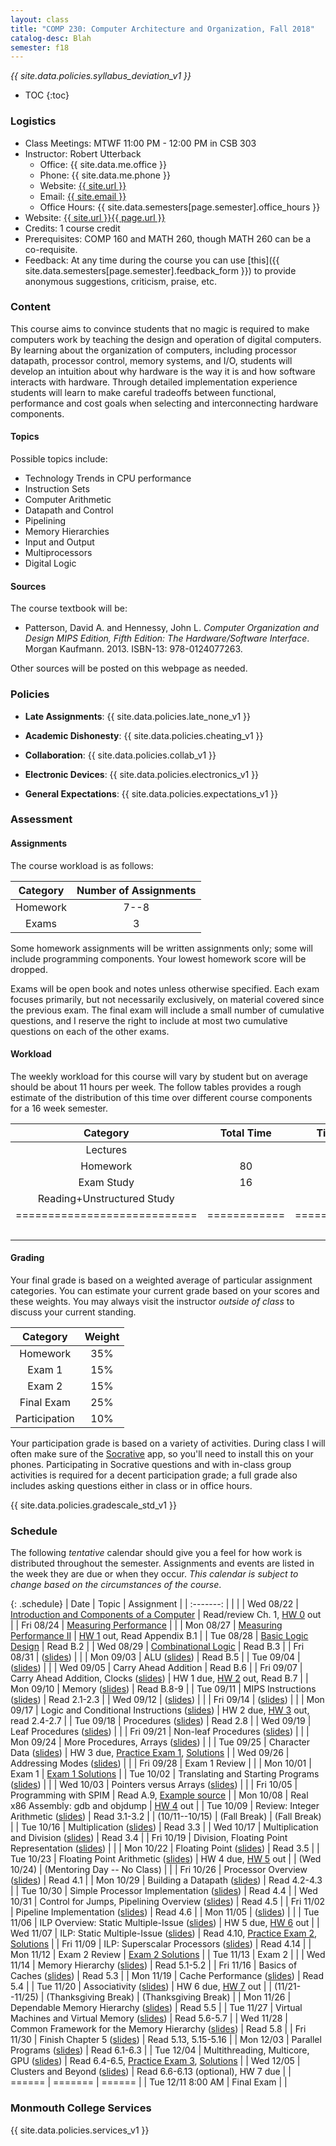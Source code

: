 ```yaml
---
layout: class
title: "COMP 230: Computer Architecture and Organization, Fall 2018"
catalog-desc: Blah
semester: f18
---
```


*{{ site.data.policies.syllabus_deviation_v1 }}*

* TOC
{:toc}

### Logistics

* Class Meetings: MTWF 11:00 PM - 12:00 PM in CSB 303
* Instructor: Robert Utterback
  * Office: {{ site.data.me.office }}
  * Phone: {{ site.data.me.phone }}
  * Website: <a href="{{ site.url }}">{{ site.url }}</a>
  * Email: <a href="mailto:{{ site.email }}">{{ site.email }}</a>
  * Office Hours: {{ site.data.semesters[page.semester].office_hours }}
* Website: <a href="{{ site.url }}{{ page.url }}">{{ site.url }}{{ page.url }}</a>
* Credits: 1 course credit
* Prerequisites: COMP 160 and MATH 260, though MATH 260 can be a co-requisite.
* Feedback: At any time during the course you can use
  [this]({{ site.data.semesters[page.semester].feedback_form }}) to provide
  anonymous suggestions, criticism, praise, etc.

### Content

This course aims to convince students that no magic is required to
make computers work by teaching the design and operation of digital
computers. By learning about the organization of computers, including
processor datapath, processor control, memory systems, and I/O,
students will develop an intuition about why hardware is the way it is
and how software interacts with hardware. Through detailed
implementation experience students will learn to make careful
tradeoffs between functional, performance and cost goals when
selecting and interconnecting hardware components.

#### Topics

Possible topics include:

* Technology Trends in CPU performance
* Instruction Sets
* Computer Arithmetic
* Datapath and Control
* Pipelining
* Memory Hierarchies
* Input and Output
* Multiprocessors
* Digital Logic

#### Sources

The course textbook will be:

* Patterson, David A. and Hennessy, John L. *Computer Organization and
Design MIPS Edition, Fifth Edition: The Hardware/Software
Interface*. Morgan Kaufmann. 2013. ISBN-13: 978-0124077263.

Other sources will be posted on this webpage as needed.

### Policies

* **Late Assignments**: {{ site.data.policies.late_none_v1 }}

* **Academic Dishonesty**: {{ site.data.policies.cheating_v1 }}

* **Collaboration**: {{ site.data.policies.collab_v1 }}

* **Electronic Devices**: {{ site.data.policies.electronics_v1 }}

* **General Expectations**: {{ site.data.policies.expectations_v1 }}

### Assessment

#### Assignments

The course workload is as follows:

| Category | Number of Assignments |
| :-----:  |             :-------: |
| Homework |                  7--8 |
| Exams    |                     3 |

Some homework assignments will be written assignments only; some will
include programming components. Your lowest homework score will be
dropped.

Exams will be open book and notes
unless otherwise specified. Each exam focuses primarily, but not
necessarily exclusively, on material covered since the previous
exam. The final exam will include a small number of cumulative
questions, and I reserve the right to include at most two cumulative
questions on each of the other exams.

#### Workload

The weekly workload for this course will vary by student but on
average should be about 11 hours per week. The follow tables provides
a rough estimate of the distribution of this time over different
course components for a 16 week semester.

| Category                     | Total Time   |     Time/week (hours) |
| :-----:                      | :-------:    |   :-----------------: |
| Lectures                     |              |                     3 |
| Homework                     | 80           |                     5 |
| Exam Study                   | 16           |                     1 |
| Reading+Unstructured Study   |              |                     2 |
| ============================ | ============ | ===================== |
|                              |              |                    11 |

#### Grading

Your final grade is based on a weighted average of particular
assignment categories. You can estimate your current grade based on
your scores and these weights. You may always visit the instructor
*outside of class* to discuss your current standing.

| Category      |    Weight |
| :-----:       | :-------: |
| Homework      |       35% |
| Exam 1        |       15% |
| Exam 2        |       15% |
| Final Exam    |       25% |
| Participation |       10% |

Your participation grade is based on a variety of activities. During
class I will often make sure of the
[Socrative](https://socrative.com/) app, so you'll need to install
this on your phones. Participating in Socrative questions and with
in-class group activities is required for a decent participation
grade; a full grade also includes asking questions either in class or
in office hours.

{{ site.data.policies.gradescale_std_v1 }}

### Schedule
The following *tentative* calendar should give you a feel for how work is
distributed throughout the semester. Assignments and events are listed
in the week they are due or when they occur. *This calendar is subject
to change based on the circumstances of the course*.

{: .schedule}
| Date              | Topic                                                          | Assignment                                                               |
| :-------:         |                                                                |                                                                          |
| Wed 08/22         | [Introduction and Components of a Computer](./L01.pptx)        | Read/review Ch. 1, [HW 0](./hw0.pdf) out                                 |
| Fri 08/24         | [Measuring Performance](./L02.pptx)                            |                                                                          |
| Mon 08/27         | [Measuring Performance II](./L03.pptx)                         | [HW 1](./hw1.pdf) out, Read Appendix B.1                                 |
| Tue 08/28         | [Basic Logic Design](./L04.pptx)                               | Read B.2                                                                 |
| Wed 08/29         | [Combinational Logic](L05.pptx)                                | Read B.3                                                                 |
| Fri 08/31         | ([slides](L06.pptx))                                           |                                                                          |
| Mon 09/03         | ALU ([slides](L07.pptx))                                       | Read B.5                                                                 |
| Tue 09/04         | ([slides](L08.pptx))                                           |                                                                          |
| Wed 09/05         | Carry Ahead Addition                                           | Read B.6                                                                 |
| Fri 09/07         | Carry Ahead Addition, Clocks ([slides](L09-10.pptx))           | HW 1 due, [HW 2](./hw2.pdf) out, Read B.7                                |
| Mon 09/10         | Memory ([slides](L11.pptx))                                    | Read B.8-9                                                               |
| Tue 09/11         | MIPS Instructions ([slides](L12.pptx))                         | Read 2.1-2.3                                                             |
| Wed 09/12         | ([slides](L13.pptx))                                           |                                                                          |
| Fri 09/14         | ([slides](L14.pptx))                                           |                                                                          |
| Mon 09/17         | Logic and Conditional Instructions ([slides](L15.pptx))        | HW 2 due, [HW 3](./hw3.pdf) out, read 2.4-2.7                            |
| Tue 09/18         | Procedures ([slides](L16.pptx))                                | Read 2.8                                                                 |
| Wed 09/19         | Leaf Procedures ([slides](L17.pptx))                           |                                                                          |
| Fri 09/21         | Non-leaf Procedures ([slides](L18.pptx))                       |                                                                          |
| Mon 09/24         | More Procedures, Arrays ([slides](L19.pptx))                   |                                                                          |
| Tue 09/25         | Character Data ([slides](L20.pptx))                            | HW 3 due, [Practice Exam 1](./exam1p.pdf), [Solutions](./exam1p-sol.pdf) |
| Wed 09/26         | Addressing Modes ([slides](L21.pptx))                          |                                                                          |
| Fri 09/28         | Exam 1  Review                                                 |                                                                          |
| Mon 10/01         | Exam 1                                                         | [Exam 1 Solutions](./exam1-sol.pdf)                                      |
| Tue 10/02         | Translating and Starting Programs ([slides](L24.pptx))         |                                                                          |
| Wed 10/03         | Pointers versus Arrays ([slides](L25.pptx))                    |                                                                          |
| Fri 10/05         | Programming with SPIM                                          | Read A.9, [Example source](./add2.asm)                                   |
| Mon 10/08         | Real x86 Assembly: gdb and objdump                             | [HW 4](./hw4.pdf) out                                                    |
| Tue 10/09         | Review: Integer Arithmetic ([slides](L27.pptx))                | Read 3.1-3.2                                                             |
| (10/11--10/15)    | (Fall Break)                                                   | (Fall Break)                                                             |
| Tue 10/16         | Multiplication ([slides](L28.pptx))                            | Read 3.3                                                                 |
| Wed 10/17         | Multiplication and Division ([slides](L29.pptx))               | Read 3.4                                                                 |
| Fri 10/19         | Division, Floating Point Representation ([slides](L30.pptx))   |                                                                          |
| Mon 10/22         | Floating Point ([slides](L31.pptx))                            | Read 3.5                                                                 |
| Tue 10/23         | Floating Point Arithmetic ([slides](L33.pptx))                 | HW 4 due, [HW 5](./hw5.pdf) out                                          |
| (Wed 10/24)       | (Mentoring Day -- No Class)                                    |                                                                          |
| Fri 10/26         | Processor Overview ([slides](L34.pptx))                        | Read 4.1                                                                 |
| Mon 10/29         | Building a Datapath ([slides](L35.pptx))                       | Read 4.2-4.3                                                             |
| Tue 10/30         | Simple Processor Implementation ([slides](L36.pptx))           | Read 4.4                                                                 |
| Wed 10/31         | Control for Jumps, Pipelining Overview ([slides](L37.pptx))    | Read 4.5                                                                 |
| Fri 11/02         | Pipeline Implementation ([slides](L38.pptx))                   | Read 4.6                                                                 |
| Mon 11/05         | ([slides](L39.pptx))                                           |                                                                          |
| Tue 11/06         | ILP Overview: Static Multiple-Issue ([slides](L40.pptx))       | HW 5 due, [HW 6](./hw6.pdf) out                                          |
| Wed 11/07         | ILP: Static Multiple-Issue ([slides](L41.pptx))                | Read 4.10, [Practice Exam 2](exam2p.pdf), [Solutions](exam2p-sol.pdf)    |
| Fri 11/09         | ILP: Superscalar Processors ([slides](L42.pptx))               | Read 4.14                                                                |
| Mon 11/12         | Exam 2 Review                                                  | [Exam 2 Solutions](exam2-sol.pdf)                                        |
| Tue 11/13         | Exam 2                                                         |                                                                          |
| Wed 11/14         | Memory Hierarchy ([slides](L46.pptx))                          | Read 5.1-5.2                                                             |
| Fri 11/16         | Basics of Caches ([slides](L47.pptx))                          | Read 5.3                                                                 |
| Mon 11/19         | Cache Performance ([slides](L48.pptx))                         | Read 5.4                                                                 |
| Tue 11/20         | Associativity ([slides](L49.pptx))                             | HW 6 due, [HW 7](hw7.pdf) out                                            |
| (11/21--11/25)    | (Thanksgiving Break)                                           | (Thanksgiving Break)                                                     |
| Mon 11/26         | Dependable Memory Hierarchy ([slides](L50.pptx))               | Read 5.5                                                                 |
| Tue 11/27         | Virtual Machines and Virtual Memory ([slides](L51.pptx))       | Read 5.6-5.7                                                             |
| Wed 11/28         | Common Framework for the Memory Hierarchy ([slides](L52.pptx)) | Read 5.8                                                                 |
| Fri 11/30         | Finish Chapter 5 ([slides](L53.pptx))                          | Read 5.13, 5.15-5.16                                                     |
| Mon 12/03         | Parallel Programs ([slides](L54.pptx))                         | Read 6.1-6.3                                                             |
| Tue 12/04         | Multithreading, Multicore, GPU ([slides](L55.pptx))            | Read 6.4-6.5, [Practice Exam 3](exam3p.pdf), [Solutions](exam3p-sol.pdf) |
| Wed 12/05         | Clusters and Beyond ([slides](L56.pptx))                       | Read 6.6-6.13 (optional), HW 7 due                                       |
| ======            | =======                                                        | ======                                                                   |
| Tue 12/11 8:00 AM | Final Exam                                                     |                                                                          |

### Monmouth College Services

{{ site.data.policies.services_v1 }}

<!-- Local Variables: -->
<!-- eval: (orgtbl-mode) -->
<!-- End: -->
